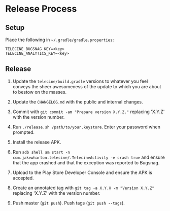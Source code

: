 Release Process
===============

Setup
-----

Place the following in `~/.gradle/gradle.properties`:
```
TELECINE_BUGSNAG_KEY=<key>
TELECINE_ANALYTICS_KEY=<key>
```


Release
-------

 1. Update the `telecine/build.gradle` versions to whatever you feel conveys the sheer awesomeness
    of the update to which you are about to bestow on the masses.

 2. Update the `CHANGELOG.md` with the public and internal changes.

 3. Commit with `git commit -am "Prepare version X.Y.Z."` replacing 'X.Y.Z' with the version number.

 4. Run `./release.sh /path/to/your.keystore`. Enter your password when prompted.

 5. Install the release APK.

 6. Run `adb shell am start -n com.jakewharton.telecine/.TelecineActivity -e crash true` and ensure
    that the app crashed and that the exception was reported to Bugsnag.

 7. Upload to the Play Store Developer Console and ensure the APK is accepted.

 8. Create an annotated tag with `git tag -a X.Y.X -m "Version X.Y.Z"` replacing 'X.Y.Z' with the
    version number.

 9. Push master (`git push`). Push tags (`git push --tags`).
